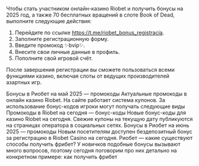Чтобы стать участником онлайн-казино Riobet и получить бонусы на 2025 год, а также 70 бесплатных вращений в слоте Book of Dead, выполните следующие действия:

1. Перейдите по ссылке https://t.me/riobet_bonus_registracia.
2. Заполните регистрационную форму.
3. Введите промокод ✨bvip✨.
4. Внесите свои личные данные в профиль.
5. Пополните свой игровой счёт.

После завершения регистрации вы сможете пользоваться всеми функциями казино, включая слоты от ведущих производителей азартных игр.

Бонусы в Риобет на май 2025 — промокоды Актуальные промокоды в онлайн казино Riobet. На сайте работает система купонов. За использование бонус-кодов игроки могут получать следующие виды Промокоды в Riobet на сегодня — бонус-коды  Новые бонус-коды для казино Riobet на сегодня. Свежие купоны на текущую дату публикуются на страницах оператора в социальных сетях. Бонусы в Риобет на июнь 2025 — промокоды Новым посетителям доступен бездепозитный бонус за регистрацию в Riobet Casino на сегодня. Риобет — какие существуют способы получить фрибет? У новичков подобные бонусы вызывают много вопросов, поэтому сегодня поговорим про них детально на конкретном примере: как получить фрибет
